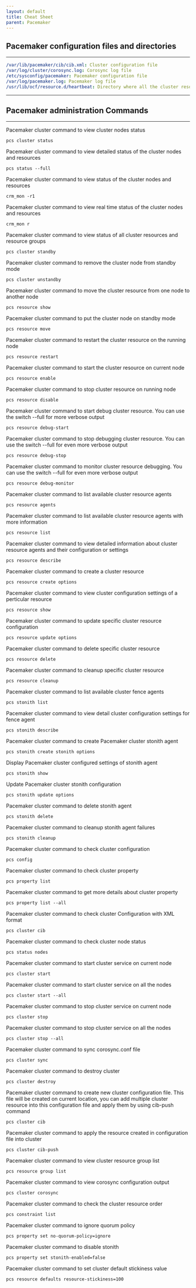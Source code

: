 ```yaml
---
layout: default
title: Cheat Sheet
parent: Pacemaker
---
```


## Pacemaker configuration files and directories

______________________________________________________________________

```yaml
/var/lib/pacemaker/cib/cib.xml: Cluster configuration file
/var/log/cluster/corosync.log: Corosync log file
/etc/sysconfig/pacemaker: Pacemaker configuration file
/var/log/pacemaker.log: Pacemaker log file
/usr/lib/ocf/resource.d/heartbeat: Directory where all the cluster resource scripts are available
```

______________________________________________________________________

## Pacemaker administration Commands

______________________________________________________________________

Pacemaker cluster command to view cluster nodes status

`pcs cluster status`

Pacemaker cluster command to view detailed status of the cluster nodes and resources

`pcs status --full`

Pacemaker cluster command to view status of the cluster nodes and resources

`crm_mon -r1`

Pacemaker cluster command to view real time status of the cluster nodes and resources

`crm_mon r`

Pacemaker cluster command to view status of all cluster resources and resource groups

`pcs cluster standby`

Pacemaker cluster command to remove the cluster node from standby mode

`pcs cluster unstandby`

Pacemaker cluster command to move the cluster resource from one node to another node

`pcs resource show`

Pacemaker cluster command to put the cluster node on standby mode

`pcs resource move`

Pacemaker cluster command to restart the cluster resource on the running node

`pcs resource restart`

Pacemaker cluster command to start the cluster resource on current node

`pcs resource enable`

Pacemaker cluster command to stop cluster resource on running node

`pcs resource disable`

Pacemaker cluster command to start debug cluster resource. You can use the switch --full for more verbose output

`pcs resource debug-start`

Pacemaker cluster command to stop debugging cluster resource. You can use the switch --full for even more verbose output

`pcs resource debug-stop`

Pacemaker cluster command to monitor cluster resource debugging. You can use the switch --full for even more verbose output

`pcs resource debug-monitor`

Pacemaker cluster command to list available cluster resource agents

`pcs resource agents`

Pacemaker cluster command to list available cluster resource agents with more information

`pcs resource list`

Pacemaker cluster command to view detailed information about cluster resource agents and their configuration or settings

`pcs resource describe`

Pacemaker cluster command to create a cluster resource

`pcs resource create options`

Pacemaker cluster command to view cluster configuration settings of a perticular resource

`pcs resource show`

Pacemaker cluster command to update specific cluster resource configuration

`pcs resource update options`

Pacemaker cluster command to delete specific cluster resource

`pcs resource delete`

Pacemaker cluster command to cleanup specific cluster resource

`pcs resource cleanup`

Pacemaker cluster command to list available cluster fence agents

`pcs stonith list`

Pacemaker cluster command to view detail cluster configuration settings for fence agent

`pcs stonith describe`

Pacemaker cluster command to create Pacemaker cluster stonith agent

`pcs stonith create stonith options`

Display Pacemaker cluster configured settings of stonith agent

`pcs stonith show`

Update Pacemaker cluster stonith configuration

`pcs stonith update options`

Pacemaker cluster command to delete stonith agent

`pcs stonith delete`

Pacemaker cluster command to cleanup stonith agent failures

`pcs stonith cleanup`

Pacemaker cluster command to check cluster configuration

`pcs config`

Pacemaker cluster command to check cluster property

`pcs property list`

Pacemaker cluster command to get more details about cluster property

`pcs property list --all`

Pacemaker cluster command to check cluster Configuration with XML format

`pcs cluster cib`

Pacemaker cluster command to check cluster node status

`pcs status nodes`

Pacemaker cluster command to start cluster service on current node

`pcs cluster start`

Pacemaker cluster command to start cluster service on all the nodes

`pcs cluster start --all`

Pacemaker cluster command to stop cluster service on current node

`pcs cluster stop`

Pacemaker cluster command to stop cluster service on all the nodes

`pcs cluster stop --all`

Pacemaker cluster command to sync corosync.conf file

`pcs cluster sync`

Pacemaker cluster command to destroy cluster

`pcs cluster destroy`

Pacemaker cluster command to create new cluster configuration file. This file will be created on current location, you can add multiple cluster resource into this configuration file and apply them by using cib-push command

`pcs cluster cib`

Pacemaker cluster command to apply the resource created in configuration file into cluster

`pcs cluster cib-push`

Pacemaker cluster command to view cluster resource group list

`pcs resource group list`

Pacemaker cluster command to view corosync configuration output

`pcs cluster corosync`

Pacemaker cluster command to check the cluster resource order

`pcs constraint list`

Pacemaker cluster command to ignore quorum policy

`pcs property set no-quorum-policy=ignore`

Pacemaker cluster command to disable stonith

`pcs property set stonith-enabled=false`

Pacemaker cluster command to set cluster default stickiness value

`pcs resource defaults resource-stickiness=100`
